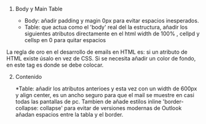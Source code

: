 1. Body y Main Table

	* Body: añadir padding y magin 0px para evitar espacios inesperados.
	* Table: que actua como el 'body' real del la estructura, añadir los siguientes atributos directamente en el html width de 100% , cellpd y cellsp en 0 para quitar espacios

La regla de oro en el desarrollo de emails en HTML es: si un atributo de HTML existe úsalo en vez de CSS.
Si se necesita añadir un color de fondo, en este tag es donde se debe colocar.

2. Contenido

	*Table: añadir los atributos anterioes y esta vez con un width de 600px y align center, es un ancho seguro para que el mail se muestre en casi todas las pantallas de pc.
	Tambien de añade estilos inline 'border-collapse: collapse' para evitar de versiones modernas de Outlook añadan espacios entre la tabla y el border.